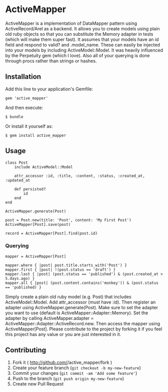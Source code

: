 # ActiveMapper

ActiveMapper is a implementation of DataMapper pattern using ActiveRecord/Arel as a backend. It allows you to create models using plain old ruby objects so that you can substitute the Memory adapter in tests (which will make them super fast). It assumes that your models have an id field and respond to valid? and .model_name. These can easily be injected into your models by including ActiveModel::Model. It was heavily influenced by the Perpetuity gem (which I love). Also all of your querying is done through procs rather than strings or hashes.

## Installation

Add this line to your application's Gemfile:

    gem 'active_mapper'

And then execute:

    $ bundle

Or install it yourself as:

    $ gem install active_mapper

## Usage

    class Post
        include ActiveModel::Model
        
        attr_accessor :id, :title, :content, :status, :created_at, :updated_at
        
        def persisted?
            id
        end
    end
    
    ActiveMapper.generate(Post)
    
    post = Post.new(title: 'Post', content: 'My First Post')
    ActiveMapper[Post].save(post)
    
    record = ActiveMapper[Post].find(post.id)
### Querying
    mapper = ActiveMapper[Post]
    
    mapper.where { |post| post.title.starts_with('Post') }
    mapper.first { |post| !(post.status == 'draft') }
    mapper.last { |post| (post.status == 'published') & (post.created_at > 5.days.ago) }
    mapper.all { |post| (post.content.contains('monkey')) & (post.status == 'published) }

Simply create a plain old ruby model (e.g. Post) that includes ActiveModel::Model. Add attr_accessor (must have :id). Then register an adapter using ActiveMapper.generate(Post). Make sure to set the adapter you want to use (default is ActiveMapper::Adapter::Memory). Set the adapter by calling ActiveMapper.adapter = ActiveMapper::Adapter::ActiveRecord.new. Then access the mapper using ActiveMapper[Post]. Please contribute to the project by forking it if you feel this project has any value or you are just interested in it.

## Contributing

1. Fork it ( http://github.com/<my-github-username>/active_mapper/fork )
2. Create your feature branch (`git checkout -b my-new-feature`)
3. Commit your changes (`git commit -am 'Add some feature'`)
4. Push to the branch (`git push origin my-new-feature`)
5. Create new Pull Request
